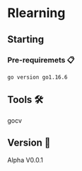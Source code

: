 # Rlearning

## Starting 

### Pre-requiremets 📋

```
go version go1.16.6
```

## Tools 🛠️
gocv

## Version 📌
Alpha
V0.0.1
